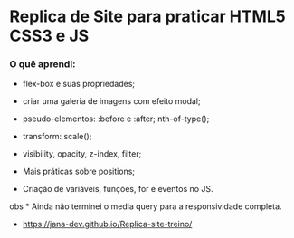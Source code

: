 # Replica de Site para praticar HTML5 CSS3 e JS

### O quê aprendi:

- flex-box e suas propriedades; 
- criar uma galeria de imagens com efeito modal;
- pseudo-elementos: :before e :after; nth-of-type();
- transform: scale();
- visibility, opacity, z-index, filter;
- Mais práticas sobre positions;

- Criação de variáveis, funções, for e eventos no JS.

obs * Ainda não terminei o media query para a responsividade completa.

- https://jana-dev.github.io/Replica-site-treino/



